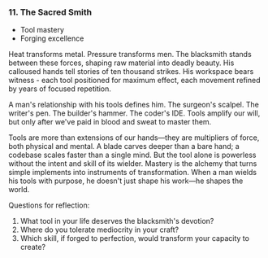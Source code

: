 ### 11. The Sacred Smith
- Tool mastery
- Forging excellence

Heat transforms metal. Pressure transforms men. The blacksmith stands between these forces, shaping raw material into deadly beauty. His calloused hands tell stories of ten thousand strikes. His workspace bears witness - each tool positioned for maximum effect, each movement refined by years of focused repetition.

A man's relationship with his tools defines him. The surgeon's scalpel. The writer's pen. The builder's hammer. The coder's IDE. Tools amplify our will, but only after we've paid in blood and sweat to master them.  

Tools are more than extensions of our hands—they are multipliers of force, both physical and mental. A blade carves deeper than a bare hand; a codebase scales faster than a single mind. But the tool alone is powerless without the intent and skill of its wielder. Mastery is the alchemy that turns simple implements into instruments of transformation. When a man wields his tools with purpose, he doesn't just shape his work—he shapes the world.

Questions for reflection:
1. What tool in your life deserves the blacksmith's devotion?
2. Where do you tolerate mediocrity in your craft?
3. Which skill, if forged to perfection, would transform your capacity to create?


